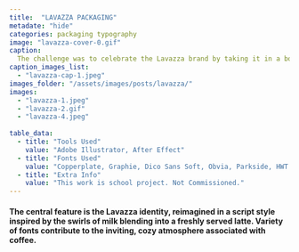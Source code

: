 ```yaml
---
title:  "LAVAZZA PACKAGING"
metadate: "hide"
categories: packaging typography
image: "lavazza-cover-0.gif"
caption: 
  The challenge was to celebrate the Lavazza brand by taking it in a bold, entirely new direction using only typography. The design needed to capture the welcoming warmth of a coffee experience. 
caption_images_list: 
  - "lavazza-cap-1.jpeg"
images_folder: "/assets/images/posts/lavazza/"
images:
  - "lavazza-1.jpeg"
  - "lavazza-2.gif"
  - "lavazza-4.jpeg"
  
table_data:
  - title: "Tools Used"
    value: "Adobe Illustrator, After Effect"
  - title: "Fonts Used"
    value: "Copperplate, Graphie, Dico Sans Soft, Obvia, Parkside, HWT Catchwords"
  - title: "Extra Info"
    value: "This work is school project. Not Commissioned." 
---
```

#### The central feature is the Lavazza identity, reimagined in a script style inspired by the swirls of milk blending into a freshly served latte. Variety of fonts contribute to the inviting, cozy atmosphere associated with coffee.

<!--
<br>
↳ A flexible visual identity adapts to different aspect ratios while maintaining a consistentcy.
<br>
↳ Pistachio color is used appropriately throughout the graphics as an accent.
<br>
↳ A coaster was created using an abstract cow shape variation, incorporating traditional Italian pattern elements.
<br>
↳ For the campaign, G’ stands for Good, which connects with Australian culture: “G’day,” “G’People,” and “Great Gelato.”
<br>
↳ Merchandise was also created with the venue's heritage in mind, featuring the tagline.
-->